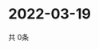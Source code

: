 # 2022-03-19
  共 0条

  <!-- BEGIN -->
  <!-- 最后更新时间Sat Mar 19 2022 18:06:36 GMT+0000 (Coordinated Universal Time) -->
  
  <!-- END -->
  
  